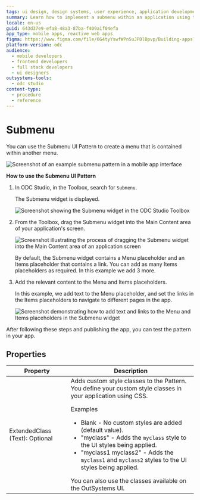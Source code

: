 ```yaml
---
tags: ui design, design systems, user experience, application development, outsystems
summary: Learn how to implement a submenu within an application using the Submenu UI Pattern in OutSystems Developer Cloud (ODC).
locale: en-us
guid: 643d37e9-efa8-48a3-87ba-f409a1f04efa
app_type: mobile apps, reactive web apps
figma: https://www.figma.com/file/6G4tyYswfWPn5uJPDlBpvp/Building-apps?type=design&node-id=3208%3A18027&t=ZwHw8hXeFhwYsO5V-1
platform-version: odc
audience:
  - mobile developers
  - frontend developers
  - full stack developers
  - ui designers
outsystems-tools:
  - odc studio
content-type:
  - procedure
  - reference
---
```


# Submenu

You can use the Submenu UI Pattern to create a menu that is contained within another menu.

![Screenshot of an example submenu pattern in a mobile app interface](images/submenu-example-ss.png "Example Submenu Pattern")

**How to use the Submenu UI Pattern**

1. In ODC Studio, in the Toolbox, search for `Submenu`.

    The Submenu widget is displayed.

    ![Screenshot showing the Submenu widget in the ODC Studio Toolbox](images/submenu-widget-ss.png "Submenu Widget in Toolbox")

1. From the Toolbox, drag the Submenu widget into the Main Content area of your application's screen.

    ![Screenshot illustrating the process of dragging the Submenu widget into the Main Content area of an application screen](images/submenu-dragwidget-ss.png "Dragging Submenu Widget to Screen")

    By default, the Submenu widget contains a Menu placeholder and an Items placeholder that contains a link. You can add as many Items placeholders as required. In this example we add 3 more.

1. Add the relevant content to the Menu and Items placeholders.

    In this example, we add text to the Menu placeholder, and set the links in the Items placeholders to navigate to different pages in the app.

    ![Screenshot demonstrating how to add text and links to the Menu and Items placeholders in the Submenu widget](images/submenu-additems-ss.png "Adding Content to Submenu Widget")

After following these steps and publishing the app, you can test the pattern in your app.

## Properties

| Property                       | Description                                                                                                                                                                                                                                                                                                                                                                                                                                                                                                                                                                                                                                            |
|--------------------------------|--------------------------------------------------------------------------------------------------------------------------------------------------------------------------------------------------------------------------------------------------------------------------------------------------------------------------------------------------------------------------------------------------------------------------------------------------------------------------------------------------------------------------------------------------------------------------------------------------------------------------------------------------------|
| ExtendedClass (Text): Optional | Adds custom style classes to the Pattern. You define your custom style classes in your application using CSS. <p>Examples <ul><li>Blank - No custom styles are added (default value).</li><li>"myclass" - Adds the ``myclass`` style to the UI styles being applied.</li><li>"myclass1 myclass2" - Adds the ``myclass1`` and ``myclass2`` styles to the UI styles being applied.</li></ul></p>You can also use the classes available on the OutSystems UI. |
